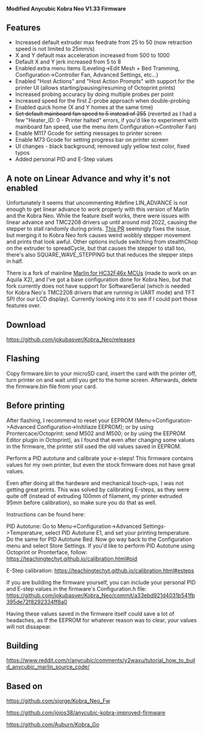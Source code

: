 #### Modified Anycubic Kobra Neo V1.33 Firmware

## Features
- Increased default extruder max feedrate from 25 to 50 (now retraction speed is not limited to 25mm/s)
- X and Y default max acceleration increased from 500 to 1000
- Default X and Y jerk increased from 5 to 8
- Enabled extra menu items (Leveling->Edit Mesh + Bed Tramming, Configuration->Controller Fan, Advanced Settings, etc...)
- Enabled "Host Actions" and "Host Action Prompts" with support for the printer UI (allows starting/pausing/resuming of Octoprint prints)
- Increased probing accuracy by doing multiple probes per point
- Increased speed for the first Z-probe approach when double-probing
- Enabled quick home (X and Y homes at the same time)
- ~~Set default mainboard fan speed to 5 instead of 255~~ (reverted as I had a few "Heater_ID: 0 - Printer halted" errors, if you'd like to experiment with mainboard fan speed, use the menu item Configuration->Controller Fan)
- Enable M117 Gcode for setting messages to printer screen
- Enable M73 Gcode for setting progress bar on printer screen
- UI changes - black background, removed ugly yellow text color, fixed typos
- Added personal PID and E-Step values

## A note on Linear Advance and why it's not enabled
Unfortunately it seems that uncommenting #define LIN_ADVANCE is not enough to get linear advance to work properly with this version of Marlin and the Kobra Neo. While the feature itself works, there were issues with linear advance and TMC2208 drivers up until around mid 2022, causing the stepper to stall randomly during prints. [This PR](https://github.com/MarlinFirmware/Marlin/pull/24533) seemingly fixes the issue, but merging it to Kobra Neo fork causes weird wobbly stepper movement and prints that look awful. Other options include switching from stealthChop on the extruder to spreadCycle, but that causes the stepper to stall too, there's also SQUARE_WAVE_STEPPING but that reduces the stepper steps in half.

There is a fork of mainline [Marlin for HC32F46x MCUs](https://github.com/shadow578/Marlin-H32) (made to work on an Aquila X2), and I've got a base configuration done for Kobra Neo, but that fork currently does not have support for SoftwareSerial (which is needed for Kobra Neo's TMC2208 drivers that are running in UART mode) and TFT SPI (for our LCD display). Currently looking into it to see if I could port those features over.

## Download
https://github.com/jokubasver/Kobra_Neo/releases

## Flashing
Copy firmware.bin to your microSD card, insert the card with the printer off, turn printer on and wait until you get to the home screen. Afterwards, delete the firmware.bin file from your card.

## Before printing
After flashing, I recommend to reset your EEPROM (Menu->Configuration->Advanced Configuration->Initiliaze EEPROM); or by using Prontercace/Octoprint: send M502 and M500; or by using the EEPROM Editor plugin in Octoprint), as I found that even after changing some values in the firmware, the printer still used the old values saved in EEPROM.

Perform a PID autotune and calibrate your e-steps! This firmware contains values for my own printer, but even the stock firmware does not have great values. 

Even after doing all the hardware and mechanical touch-ups, I was not getting great prints. This was solved by calibrating E-steps, as they were quite off (instead of extruding 100mm of filament, my printer extruded 95mm before calibration), so make sure you do that as well.

Instructions can be found here:

PID Autotune: Go to Menu->Configuration->Advanced Settings->Temperature, select PID Autotune E1, and set your printing temperature. Do the same for PID Autotune Bed. Now go way back to the Configuration menu and select Store Settings.
If you'd like to perform PID Autotune using Octoprint or Pronterface, follow: https://teachingtechyt.github.io/calibration.html#pid

E-Step calibration: https://teachingtechyt.github.io/calibration.html#esteps

If you are building the firmware yourself, you can include your personal PID and E-step values in the firmware's Configuration.h file: https://github.com/jokubasver/Kobra_Neo/commit/a33ebd921d4031b541fb395de72f8292334ff8a0

Having these values saved in the firmware itself could save a lot of headaches, as If the EEPROM for whatever reason was to clear, your values will not dissapear.


## Building
https://www.reddit.com/r/anycubic/comments/y2waxu/tutorial_how_to_build_anycubic_marlin_source_code/

## Based on
https://github.com/sjorge/Kobra_Neo_Fw

https://github.com/jojos38/anycubic-kobra-improved-firmware

https://github.com/Auburn/Kobra_Go
